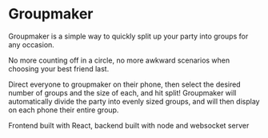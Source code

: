 # Groupmaker
Groupmaker is a simple way to quickly split up your party into groups for any occasion. 

No more counting off in a circle, no more awkward scenarios when choosing your best friend last.

Direct everyone to groupmaker on their phone, then select the desired number of groups and the size of each, and hit split! 
Groupmaker will automatically divide the party into evenly sized groups, and will then display on each phone their entire group.

Frontend built with React, backend built with node and websocket server
